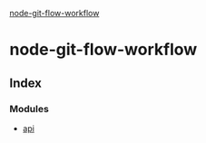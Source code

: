 [node-git-flow-workflow](README.md)

# node-git-flow-workflow

## Index

### Modules

* [api](modules/api.md)

